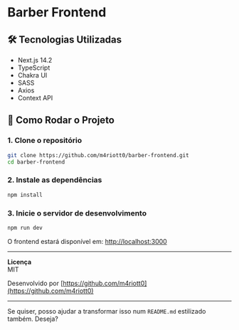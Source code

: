 # Barber Frontend

## 🛠 Tecnologias Utilizadas

- Next.js 14.2 
- TypeScript  
- Chakra UI
- SASS
- Axios  
- Context API  

## 🚀 Como Rodar o Projeto

### 1. Clone o repositório

```bash
git clone https://github.com/m4riott0/barber-frontend.git
cd barber-frontend
```

### 2. Instale as dependências

```bash
npm install
```

### 3. Inicie o servidor de desenvolvimento

```bash
npm run dev
```

O frontend estará disponível em: [http://localhost:3000](http://localhost:3000)

---

**Licença**  
MIT

Desenvolvido por [https://github.com/m4riott0](https://github.com/m4riott0)

---

Se quiser, posso ajudar a transformar isso num `README.md` estilizado também. Deseja?
